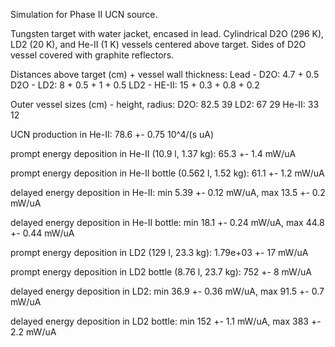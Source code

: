Simulation for Phase II UCN source.

Tungsten target with water jacket, encased in lead.
Cylindrical D2O (296 K), LD2 (20 K), and He-II (1 K) vessels centered above target.
Sides of D2O vessel covered with graphite reflectors.

Distances above target (cm) + vessel wall thickness:
Lead - D2O: 4.7 + 0.5
D2O - LD2: 8 + 0.5 + 1 + 0.5
LD2 - HE-II: 15 + 0.3 + 0.8 + 0.2

Outer vessel sizes (cm) - height, radius:
D2O: 82.5 39
LD2: 67 29
He-II: 33 12

UCN production in He-II:
78.6 +- 0.75 10^4/(s uA)

prompt energy deposition in He-II (10.9 l, 1.37 kg):
65.3 +- 1.4 mW/uA

prompt energy deposition in He-II bottle (0.562 l, 1.52 kg):
61.1 +- 1.2 mW/uA

delayed energy deposition in He-II:
min 5.39 +- 0.12 mW/uA, max 13.5 +- 0.2 mW/uA

delayed energy deposition in He-II bottle:
min 18.1 +- 0.24 mW/uA, max 44.8 +- 0.44 mW/uA

prompt energy deposition in LD2 (129 l, 23.3 kg):
1.79e+03 +- 17 mW/uA

prompt energy deposition in LD2 bottle (8.76 l, 23.7 kg):
752 +- 8 mW/uA

delayed energy deposition in LD2:
min 36.9 +- 0.36 mW/uA, max 91.5 +- 0.7 mW/uA

delayed energy deposition in LD2 bottle:
min 152 +- 1.1 mW/uA, max 383 +- 2.2 mW/uA

